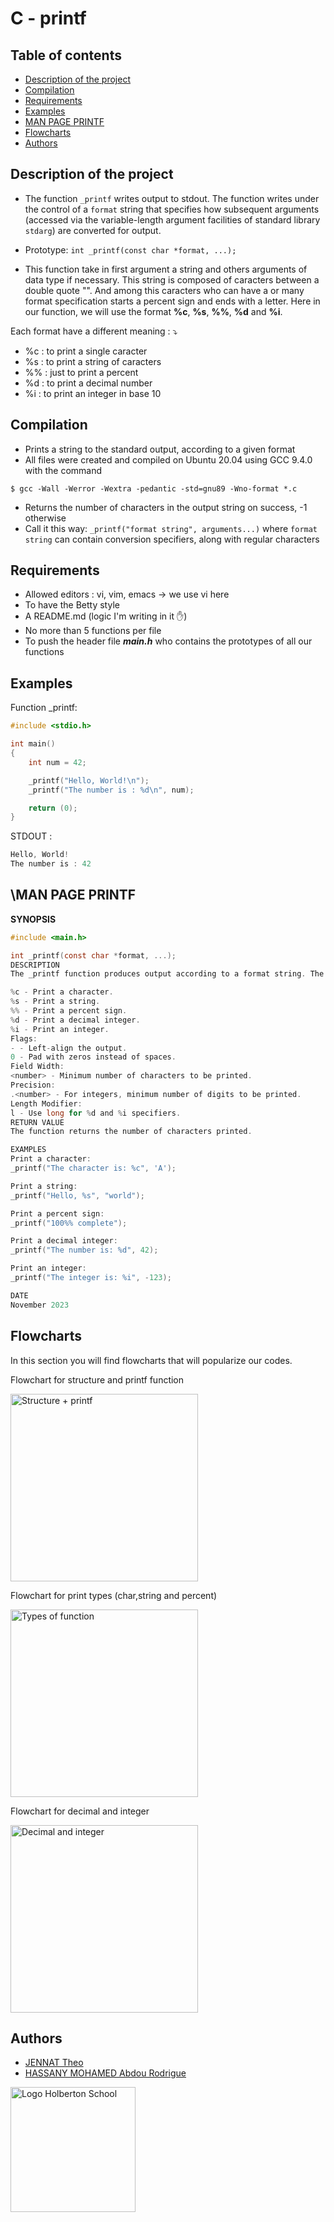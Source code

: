 C - printf
==========

## Table of contents
* [Description of the project](#description-of-the-project)
* [Compilation](#compilation)
* [Requirements](#requirement)
* [Examples](#examples)
* [MAN PAGE PRINTF](#man-page-printf)
* [Flowcharts](#Flowcharts)
* [Authors](#authors)

## Description of the project

- The function `_printf` writes output to stdout. The function writes under the control of a `format` string that specifies how subsequent arguments (accessed via the variable-length argument facilities of standard library `stdarg`) are converted for output.

- Prototype: `int _printf(const char *format, ...);`

- This function take in first argument a string and others arguments of data type if necessary. This string is composed of caracters between a double quote "". And among this caracters who can have a or many format specification starts a percent sign and ends with a letter. Here in our function, we will use the format **%c**, **%s**, **%%**, **%d** and **%i**.

Each format have a different meaning : :arrow_heading_down: 
* %c : to print a single caracter
* %s : to print a string of caracters
* %% : just to print a percent
* %d : to print a decimal number
* %i : to print an integer in base 10

## Compilation

* Prints a string to the standard output, according to a given format
* All files were created and compiled on Ubuntu 20.04 using GCC 9.4.0 with the command
```
$ gcc -Wall -Werror -Wextra -pedantic -std=gnu89 -Wno-format *.c
```
* Returns the number of characters in the output string on success, -1 otherwise
* Call it this way: `_printf("format string", arguments...)` where `format string` can contain conversion specifiers, along with regular characters

## Requirements

* Allowed editors : vi, vim, emacs -> we use vi here
* To have the Betty style
* A README.md (logic I'm writing in it :hand:)
* No more than 5 functions per file
* To push the header file ***main.h*** who contains the prototypes of all our functions

## Examples

Function _printf:

```c
#include <stdio.h>

int main() 
{
    int num = 42;

    _printf("Hello, World!\n");
    _printf("The number is : %d\n", num);

    return (0);
}
```

STDOUT :

```c
Hello, World!
The number is : 42
```

## \MAN PAGE PRINTF

**SYNOPSIS**

```c
#include <main.h>

int _printf(const char *format, ...);
DESCRIPTION
The _printf function produces output according to a format string. The format string can include the following conversion specifiers:

%c - Print a character.
%s - Print a string.
%% - Print a percent sign.
%d - Print a decimal integer.
%i - Print an integer.
Flags:
- - Left-align the output.
0 - Pad with zeros instead of spaces.
Field Width:
<number> - Minimum number of characters to be printed.
Precision:
.<number> - For integers, minimum number of digits to be printed.
Length Modifier:
l - Use long for %d and %i specifiers.
RETURN VALUE
The function returns the number of characters printed.

EXAMPLES
Print a character:
_printf("The character is: %c", 'A');

Print a string:
_printf("Hello, %s", "world");

Print a percent sign:
_printf("100%% complete");

Print a decimal integer:
_printf("The number is: %d", 42);

Print an integer:
_printf("The integer is: %i", -123);

DATE
November 2023
```

## Flowcharts

In this section you will find flowcharts that will popularize our codes.

Flowchart for structure and printf function


<img src="Flowcharts/MAIN.H + PRINTF.png" alt="Structure + printf" width="300"/>

Flowchart for print types (char,string and percent)


<img src="Flowcharts/TYPES OF FUNCTIONS.png" alt="Types of function" width="300"/>

Flowchart for decimal and integer


<img src="Flowcharts/DECIMAL AND INT.png" alt="Decimal and integer" width="300"/>

## Authors

* [JENNAT Theo](https://github.com/tjennat)
* [HASSANY MOHAMED Abdou Rodrigue](https://github.com/Rdrg974)

<img src="https://blog.holbertonschool.com/wp-content/uploads/2019/04/instagram_feed180.jpg" alt="Logo Holberton School"
width="200" height="200"/>
